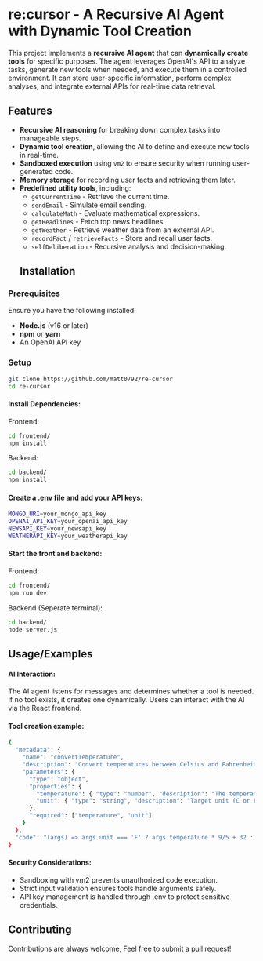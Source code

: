 
# re:cursor - A Recursive AI Agent with Dynamic Tool Creation

This project implements a **recursive AI agent** that can **dynamically create tools** for specific purposes. The agent leverages OpenAI's API to analyze tasks, generate new tools when needed, and execute them in a controlled environment. It can store user-specific information, perform complex analyses, and integrate external APIs for real-time data retrieval.

## Features

- **Recursive AI reasoning** for breaking down complex tasks into manageable steps.
- **Dynamic tool creation**, allowing the AI to define and execute new tools in real-time.
- **Sandboxed execution** using `vm2` to ensure security when running user-generated code.
- **Memory storage** for recording user facts and retrieving them later.
- **Predefined utility tools**, including:
  - `getCurrentTime` - Retrieve the current time.
  - `sendEmail` - Simulate email sending.
  - `calculateMath` - Evaluate mathematical expressions.
  - `getHeadlines` - Fetch top news headlines.
  - `getWeather` - Retrieve weather data from an external API.
  - `recordFact` / `retrieveFacts` - Store and recall user facts.
  - `selfDeliberation` - Recursive analysis and decision-making.
  ## Installation

### Prerequisites
Ensure you have the following installed:

- **Node.js** (v16 or later)
- **npm** or **yarn**
- An OpenAI API key

### Setup
```bash
git clone https://github.com/matt0792/re-cursor
cd re-cursor
```

#### Install Dependencies:

Frontend:
```bash
cd frontend/
npm install
```

Backend: 
```bash
cd backend/
npm install
```

#### Create a .env file and add your API keys: 

```bash
MONGO_URI=your_mongo_api_key
OPENAI_API_KEY=your_openai_api_key
NEWSAPI_KEY=your_newsapi_key
WEATHERAPI_KEY=your_weatherapi_key
```

#### Start the front and backend:

Frontend: 

```bash
cd frontend/
npm run dev
```

Backend (Seperate terminal):

```bash
cd backend/
node server.js
```


## Usage/Examples

#### AI Interaction: 

The AI agent listens for messages and determines whether a tool is needed. If no tool exists, it creates one dynamically. Users can interact with the AI via the React frontend.

#### Tool creation example: 

```bash
{
  "metadata": {
    "name": "convertTemperature",
    "description": "Convert temperatures between Celsius and Fahrenheit.",
    "parameters": {
      "type": "object",
      "properties": {
        "temperature": { "type": "number", "description": "The temperature to convert." },
        "unit": { "type": "string", "description": "Target unit (C or F)." }
      },
      "required": ["temperature", "unit"]
    }
  },
  "code": "(args) => args.unit === 'F' ? args.temperature * 9/5 + 32 : (args.temperature - 32) * 5/9;"
}
```

#### Security Considerations: 

- Sandboxing with vm2 prevents unauthorized code execution.
- Strict input validation ensures tools handle arguments safely.
- API key management is handled through .env to protect sensitive credentials.


## Contributing

Contributions are always welcome, Feel free to submit a pull request!


